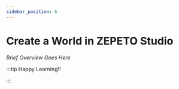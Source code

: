 ```yaml
---
sidebar_position: 6
---
```


# Create a World in ZEPETO Studio

_Brief Overview Goes Here_

:::tip Happy Learning!!

<QuestButton text="Go To Quest" link="https://app.stackup.dev/quest_page/create-a-world-in-zepeto-studio" />

:::
